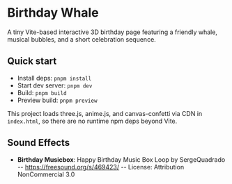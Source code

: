 # Birthday Whale

A tiny Vite-based interactive 3D birthday page featuring a friendly whale, musical bubbles, and a short celebration sequence.

## Quick start

- Install deps: `pnpm install`
- Start dev server: `pnpm dev`
- Build: `pnpm build`
- Preview build: `pnpm preview`

This project loads three.js, anime.js, and canvas-confetti via CDN in `index.html`, so there are no runtime npm deps beyond Vite.

## Sound Effects

- **Birthday Musicbox**: Happy Birthday Music Box Loop by SergeQuadrado -- https://freesound.org/s/469423/ -- License: Attribution NonCommercial 3.0
